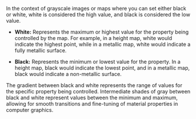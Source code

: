 
In the context of grayscale images or maps where you can set either black or white, white is considered the high value, and black is considered the low value.

- **White:** Represents the maximum or highest value for the property being controlled by the map. For example, in a height map, white would indicate the highest point, while in a metallic map, white would indicate a fully metallic surface.

- **Black:** Represents the minimum or lowest value for the property. In a height map, black would indicate the lowest point, and in a metallic map, black would indicate a non-metallic surface.

The gradient between black and white represents the range of values for the specific property being controlled. Intermediate shades of gray between black and white represent values between the minimum and maximum, allowing for smooth transitions and fine-tuning of material properties in computer graphics.